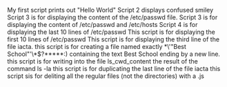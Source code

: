 My first script prints out "Hello World"
Script 2 displays confused smiley
Script 3 is for displaying the content of the /etc/passwd file.
Script 3 is for displaying the content of /etc/passwd and /etc/hosts
Script 4 is for displaying the last 10 lines of /etc/passwd
This script is for displaying the first 10 lines of /etc/passwd
This script is for displaying the third line of the file iacta.
this script is for creating a file named exactly \*\\'"Best School"\'\\*$\?\*\*\*\*\*:) containing the text Best School ending by a new line.
this script is for writing into the file ls_cwd_content the result of the command ls -la
this script is for duplicating  the last line of the file iacta
this script sis for deliting all the regular files (not the directories) with a .js 
